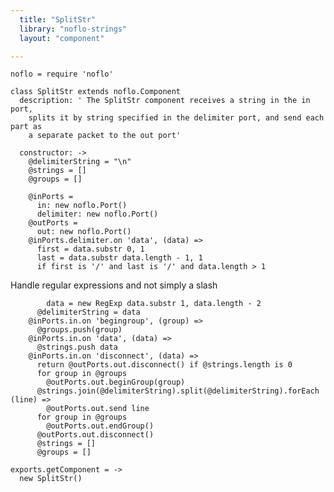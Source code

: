```yaml
---
  title: "SplitStr"
  library: "noflo-strings"
  layout: "component"

---
```


    noflo = require 'noflo'
    
    class SplitStr extends noflo.Component
      description: ' The SplitStr component receives a string in the in port,
        splits it by string specified in the delimiter port, and send each part as
        a separate packet to the out port'
    
      constructor: ->
        @delimiterString = "\n"
        @strings = []
        @groups = []
    
        @inPorts =
          in: new noflo.Port()
          delimiter: new noflo.Port()
        @outPorts =
          out: new noflo.Port()
        @inPorts.delimiter.on 'data', (data) =>
          first = data.substr 0, 1
          last = data.substr data.length - 1, 1
          if first is '/' and last is '/' and data.length > 1

Handle regular expressions and not simply a slash

            data = new RegExp data.substr 1, data.length - 2
          @delimiterString = data
        @inPorts.in.on 'begingroup', (group) =>
          @groups.push(group)
        @inPorts.in.on 'data', (data) =>
          @strings.push data
        @inPorts.in.on 'disconnect', (data) =>
          return @outPorts.out.disconnect() if @strings.length is 0
          for group in @groups
            @outPorts.out.beginGroup(group)
          @strings.join(@delimiterString).split(@delimiterString).forEach (line) =>
            @outPorts.out.send line
          for group in @groups
            @outPorts.out.endGroup()
          @outPorts.out.disconnect()
          @strings = []
          @groups = []
    
    exports.getComponent = ->
      new SplitStr()
    
